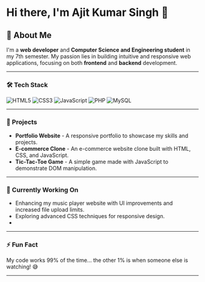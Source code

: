 # Hi there, I'm Ajit Kumar Singh 👋


## 🚀 About Me
I'm a **web developer** and **Computer Science and Engineering student** in my 7th semester. My passion lies in building intuitive and responsive web applications, focusing on both **frontend** and **backend** development.

---

### 🛠️ Tech Stack

![HTML5](https://img.shields.io/badge/HTML5-E34F26?style=for-the-badge&logo=html5&logoColor=white)
![CSS3](https://img.shields.io/badge/CSS3-1572B6?style=for-the-badge&logo=css3&logoColor=white)
![JavaScript](https://img.shields.io/badge/JavaScript-F7DF1E?style=for-the-badge&logo=javascript&logoColor=black)
![PHP](https://img.shields.io/badge/PHP-777BB4?style=for-the-badge&logo=php&logoColor=white)
![MySQL](https://img.shields.io/badge/MySQL-4479A1?style=for-the-badge&logo=mysql&logoColor=white)

---

### 💼 Projects

- **Portfolio Website** - A responsive portfolio to showcase my skills and projects.
- **E-commerce Clone** - An e-commerce website clone built with HTML, CSS, and JavaScript.
- **Tic-Tac-Toe Game** - A simple game made with JavaScript to demonstrate DOM manipulation.

---



### 🌱 Currently Working On

- Enhancing my music player website with UI improvements and increased file upload limits.
- Exploring advanced CSS techniques for responsive design.
- 

---


### ⚡ Fun Fact

My code works 99% of the time... the other 1% is when someone else is watching! 😅

---

